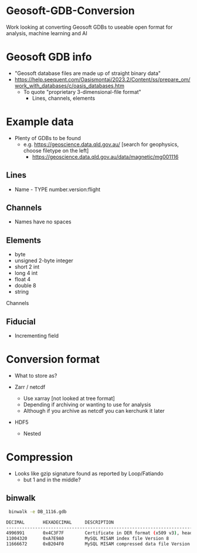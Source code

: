 # Geosoft-GDB-Conversion
Work looking at converting Geosoft GDBs to useable open format for analysis, machine learning and AI

# Geosoft GDB info
- "Geosoft database files are made up of straight binary data"
- https://help.seequent.com/Oasismontaj/2023.2/Content/ss/prepare_om/work_with_databases/c/oasis_databases.htm
	- To quote "proprietary 3-dimensional-file format"
		- Lines, channels, elements

# Example data
- Plenty of GDBs to be found
    - e.g. https://geoscience.data.qld.gov.au/ [search for geophysics, choose filetype on the left]
        - https://geoscience.data.qld.gov.au/data/magnetic/mg001116
		
## Lines
- Name - TYPE number.version:flight

## Channels
- Names have no spaces

## Elements
- byte
- unsigned 2-byte integer 
- short 2 int
- long 4 int
- float 4
- double 8
- string

Channels

## Fiducial
- Incrementing field
		

# Conversion format
- What to store as?
- Zarr / netcdf
    - Use xarray [not looked at tree format]
    - Depending if archiving or wanting to use for analysis
    - Although if you archive as netcdf you can kerchunk it later

- HDF5
    - Nested


# Compression
- Looks like gzip signature found as reported by Loop/Fatiando 
    - but 1 and in the middle?

## binwalk
```bash
 binwalk -e DB_1116.gdb

DECIMAL       HEXADECIMAL     DESCRIPTION
--------------------------------------------------------------------------------
4996991       0x4C3F7F        Certificate in DER format (x509 v3), header length: 4, sequence length: 18436
11004320      0xA7E9A0        MySQL MISAM index file Version 8
11666672      0xB204F0        MySQL MISAM compressed data file Version 6
```

